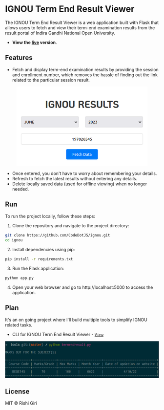 # IGNOU Term End Result Viewer

The IGNOU Term End Result Viewer is a web application built with Flask that allows users to fetch and view their term-end examination results from the result portal of Indira Gandhi National Open University.

- __View the [live](https://ignoux.vercel.app) version__.

## Features

- Fetch and display term-end examination results by providing the session and enrollment number, which removes the hassle of finding out the link related to the particular session result.

<p align="center"><img src="media/ignou.png" alt=""></p>

- Once entered, you don't have to worry about remembering your details.
- Refresh to fetch the latest results without entering any details.
- Delete locally saved data (used for offline viewing) when no longer needed.

## Run

To run the project locally, follow these steps:

1. Clone the repository and navigate to the project directory:

```bash
git clone https://github.com/CodeDotJS/ignou.git
cd ignou
```

2. Install dependencies using pip:


```bash
pip install -r requirements.txt
```

3. Run the Flask application:

```bash
python app.py
```

4. Open your web browser and go to http://localhost:5000 to access the application.

## Plan

It's an on going project where I'll build multiple tools to simplify IGNOU related tasks.

- CLI for IGNOU Term End Result Viewer - [`View`](tools/termendresult.py)

<p align="center"><img src="media/termend.png" alt=""></p>

## License

MIT &copy; Rishi Giri
